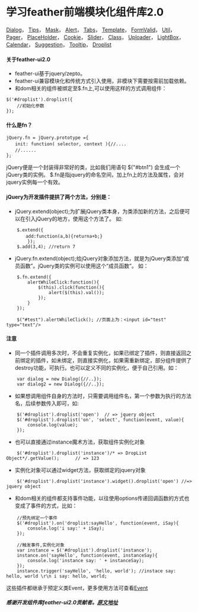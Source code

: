 # 学习feather前端模块化组件库2.0

[Dialog](feather-project/page/dialog.md)，
[Tips](http://feather-team.github.io/)，
[Mask](http://feather-team.github.io/)，
[Alert](http://feather-team.github.io/)，
[Tabs](http://feather-team.github.io/)，
[Template](http://feather-team.github.io/)，
[FormValid](http://feather-team.github.io/)，
[Util](http://feather-team.github.io/)，
[Pager](http://feather-team.github.io/)，
[PlaceHolder](http://feather-team.github.io/)，
[Cookie](http://feather-team.github.io/)，
[Slider](http://feather-team.github.io/)，
[Class](http://feather-team.github.io/)，
[Uploader](http://feather-team.github.io/)，
[LightBox](http://feather-team.github.io/)，
[Calendar](http://feather-team.github.io/)，
[Suggestion](http://feather-team.github.io/)，
[Tooltip](http://feather-team.github.io/)，
[Droplist](http://feather-team.github.io/)


#### 关于feather-ui2.0

* feather-ui基于jquery/zepto。
* feather-ui兼容模块化和传统方式引入使用，非模块下需要按需前加载依赖。
* 和dom相关的组件被绑定至$.fn上,可以使用这样的方式调用组件：

```
$('#droplist').droplist({
    //初始化参数
});

```


#### 什么是fn？
```
jQuery.fn = jQuery.prototype ={ 
　　init: function( selector, context ){//....　 
　　//...... 
};
```

jQuery便是一个封装得非常好的类，比如我们用语句 $("#btn1") 会生成一个jQuery类的实例。
$.fn是指jquery的命名空间，加上fn上的方法及属性，会对jquery实例每一个有效。 


#### jQuery为开发插件提拱了两个方法，分别是：

* jQuery.extend(object);为扩展jQuery类本身，为类添加新的方法，之后便可以在引入jQuery的地方，使用这个方法了。 
	如:

```   
	$.extend({ 
	　　add:function(a,b){returna+b;} 
		}); 
	$.add(3,4); //return 7 
```


* jQuery.fn.extend(object);给jQuery对象添加方法，就是为jQuery类添加“成员函数”。jQuery类的实例可以使用这个“成员函数”。
	如：    
    
```
    $.fn.extend({ 
    	alertWhileClick:function(){ 
    		$(this).click(function(){ 
    			alert($(this).val()); 
    		}); 
    	}
    }); 
    
	$("#test").alertWhileClick(); //页面上为：<input id="test" type="text"/>
```

#### 注意

* 同一个插件调用多次时，不会重复实例化，如果已绑定了插件，则直接返回之前绑定的插件，如未绑定，则直接实例化，如果需重新绑定，部分组件提供了destroy功能，可执行。也可以定义不同的实例化，便于自己引用。如：

```
    var dialog = new Dialog({//..});
    var dialog2 = new Dialog({//..});
```

* 如果想调用组件自身的方法时，只需要调用组件名，第一个参数为执行的方法名，后续参数传入即可，如:

```
    $('#droplist').droplist('open')  // => jquery object
    $('#droplist').droplist('on', 'select', function(event, value){
        console.log(value);
    });
```

* 也可以直接通过instance魔术方法，获取组件实例化对象

```
    $('#droplist').droplist('instance')/* => DropList Object*/.getValue(); 		// => 123
```

* 实例化对象可以通过widget方法，获取绑定的jquery对象

```
    $('#droplist').droplist('instance').widget().droplist('open') //=> jquery object
```

* 和dom相关的组件都支持事件功能，以往使用options传递回调函数的方式也变成了事件的方式，比如：

```
    //预先绑定一个事件
    $('#droplist').on('droplist:sayHello', function(event, iSay){
        console.log('i say:' + iSay);
    });

    //触发事件,实例化对象
    var instance = $('#droplist').droplist('instance');
    instance.on('sayHello', function(event, instanceSay){
        console.log('instance say: ' + instanceSay);
    });
    instance.trigger('sayHello', 'hello, world'); //instace say: hello, world \r\n i say: hello, world;
```

这些插件都继承于预定义类Event，更多使用方法可查看[Event](https://github.com/feather-team/feather-ui2.0/tree/master/class)


##### 感谢开发组件库feather-ui2.0贡献者。[原文地址](http://feather-team.github.io/)

